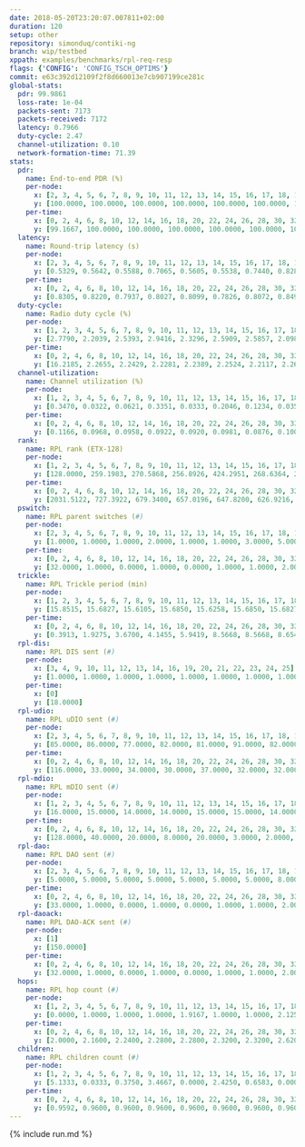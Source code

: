 ```yaml
---
date: 2018-05-20T23:20:07.007811+02:00
duration: 120
setup: other
repository: simonduq/contiki-ng
branch: wip/testbed
xppath: examples/benchmarks/rpl-req-resp
flags: {'CONFIG': 'CONFIG_TSCH_OPTIMS'}
commit: e63c392d12109f2f8d660013e7cb907199ce281c
global-stats:
  pdr: 99.9861
  loss-rate: 1e-04
  packets-sent: 7173
  packets-received: 7172
  latency: 0.7966
  duty-cycle: 2.47
  channel-utilization: 0.10
  network-formation-time: 71.39
stats:
  pdr:
    name: End-to-end PDR (%)
    per-node:
      x: [2, 3, 4, 5, 6, 7, 8, 9, 10, 11, 12, 13, 14, 15, 16, 17, 18, 19, 20, 21, 22, 23, 24, 25]
      y: [100.0000, 100.0000, 100.0000, 100.0000, 100.0000, 100.0000, 100.0000, 100.0000, 100.0000, 100.0000, 100.0000, 100.0000, 100.0000, 100.0000, 100.0000, 100.0000, 100.0000, 100.0000, 100.0000, 100.0000, 100.0000, 100.0000, 99.6403, 100.0000]
    per-time:
      x: [0, 2, 4, 6, 8, 10, 12, 14, 16, 18, 20, 22, 24, 26, 28, 30, 32, 34, 36, 38, 40, 42, 44, 46, 48, 50, 52, 54, 56, 58, 60, 62, 64, 66, 68, 70, 72, 74, 76, 78, 80, 82, 84, 86, 88, 90, 92, 94, 96, 98, 100, 102, 104, 106, 108, 110, 112, 114, 116, 118, 120]
      y: [99.1667, 100.0000, 100.0000, 100.0000, 100.0000, 100.0000, 100.0000, 100.0000, 100.0000, 100.0000, 100.0000, 100.0000, 100.0000, 100.0000, 100.0000, 100.0000, 100.0000, 100.0000, 100.0000, 100.0000, 100.0000, 100.0000, 100.0000, 100.0000, 100.0000, 100.0000, 100.0000, 100.0000, 100.0000, 100.0000, 100.0000, 100.0000, 100.0000, 100.0000, 100.0000, 100.0000, 100.0000, 100.0000, 100.0000, 100.0000, 100.0000, 100.0000, 100.0000, 100.0000, 100.0000, 100.0000, 100.0000, 100.0000, 100.0000, 100.0000, 100.0000, 100.0000, 100.0000, 100.0000, 100.0000, 100.0000, 100.0000, 100.0000, 100.0000, 100.0000, null]
  latency:
    name: Round-trip latency (s)
    per-node:
      x: [2, 3, 4, 5, 6, 7, 8, 9, 10, 11, 12, 13, 14, 15, 16, 17, 18, 19, 20, 21, 22, 23, 24, 25]
      y: [0.5329, 0.5642, 0.5588, 0.7065, 0.5605, 0.5538, 0.7440, 0.8289, 0.6417, 0.7237, 0.7270, 0.7447, 0.8581, 0.7867, 0.9142, 0.8115, 0.8601, 0.8881, 0.9678, 0.9513, 0.9766, 1.0646, 1.0555, 1.0391]
    per-time:
      x: [0, 2, 4, 6, 8, 10, 12, 14, 16, 18, 20, 22, 24, 26, 28, 30, 32, 34, 36, 38, 40, 42, 44, 46, 48, 50, 52, 54, 56, 58, 60, 62, 64, 66, 68, 70, 72, 74, 76, 78, 80, 82, 84, 86, 88, 90, 92, 94, 96, 98, 100, 102, 104, 106, 108, 110, 112, 114, 116, 118, 120]
      y: [0.8305, 0.8220, 0.7937, 0.8027, 0.8099, 0.7826, 0.8072, 0.8495, 0.8716, 0.8164, 0.8451, 0.8047, 0.8541, 0.8114, 0.8317, 0.8231, 0.8161, 0.8440, 0.8303, 0.8121, 0.7719, 0.8131, 0.8169, 0.8330, 0.8294, 0.7873, 0.8100, 0.7624, 0.7876, 0.7687, 0.8140, 0.8013, 0.7959, 0.8123, 0.7681, 0.8087, 0.7854, 0.7646, 0.7827, 0.7694, 0.7489, 0.7855, 0.7748, 0.7959, 0.7936, 0.7651, 0.7646, 0.7948, 0.7795, 0.7687, 0.7840, 0.8053, 0.7953, 0.7361, 0.7696, 0.7421, 0.7811, 0.7613, 0.7515, 0.7457, null]
  duty-cycle:
    name: Radio duty cycle (%)
    per-node:
      x: [1, 2, 3, 4, 5, 6, 7, 8, 9, 10, 11, 12, 13, 14, 15, 16, 17, 18, 19, 20, 21, 22, 23, 24, 25]
      y: [2.7790, 2.2039, 2.5393, 2.9416, 2.3296, 2.5909, 2.5857, 2.0988, 2.2189, 2.2187, 2.4202, 2.4826, 2.6239, 2.4523, 2.4836, 2.5181, 2.4472, 2.4647, 2.6308, 2.6532, 2.3088, 2.4706, 2.2545, 2.7380, 2.3398]
    per-time:
      x: [0, 2, 4, 6, 8, 10, 12, 14, 16, 18, 20, 22, 24, 26, 28, 30, 32, 34, 36, 38, 40, 42, 44, 46, 48, 50, 52, 54, 56, 58, 60, 62, 64, 66, 68, 70, 72, 74, 76, 78, 80, 82, 84, 86, 88, 90, 92, 94, 96, 98, 100, 102, 104, 106, 108, 110, 112, 114, 116, 118, 120]
      y: [16.2185, 2.2655, 2.2429, 2.2281, 2.2389, 2.2524, 2.2117, 2.2672, 2.2736, 2.2572, 2.2420, 2.2648, 2.2686, 2.2523, 2.2768, 2.2446, 2.2724, 2.2711, 2.2541, 2.2576, 2.2114, 2.2367, 2.2413, 2.2980, 2.2704, 2.2691, 2.2399, 2.2215, 2.2347, 2.2408, 2.2207, 2.2433, 2.2311, 2.2558, 2.2445, 2.2370, 2.2322, 2.2221, 2.2082, 2.2189, 2.2124, 2.2249, 2.2283, 2.2102, 2.2425, 2.2245, 2.2098, 2.2118, 2.2524, 2.2335, 2.2405, 2.2570, 2.2504, 2.2176, 2.2053, 2.2191, 2.1994, 2.2395, 2.1942, 2.1951, null]
  channel-utilization:
    name: Channel utilization (%)
    per-node:
      x: [1, 2, 3, 4, 5, 6, 7, 8, 9, 10, 11, 12, 13, 14, 15, 16, 17, 18, 19, 20, 21, 22, 23, 24, 25]
      y: [0.3470, 0.0322, 0.0621, 0.3351, 0.0333, 0.2046, 0.1234, 0.0357, 0.0344, 0.0723, 0.0396, 0.1925, 0.1362, 0.0343, 0.1507, 0.0722, 0.0930, 0.1279, 0.0341, 0.0556, 0.0644, 0.0391, 0.0386, 0.0384, 0.0340]
    per-time:
      x: [0, 2, 4, 6, 8, 10, 12, 14, 16, 18, 20, 22, 24, 26, 28, 30, 32, 34, 36, 38, 40, 42, 44, 46, 48, 50, 52, 54, 56, 58, 60, 62, 64, 66, 68, 70, 72, 74, 76, 78, 80, 82, 84, 86, 88, 90, 92, 94, 96, 98, 100, 102, 104, 106, 108, 110, 112, 114, 116, 118, 120]
      y: [0.1166, 0.0968, 0.0958, 0.0922, 0.0920, 0.0981, 0.0876, 0.1007, 0.1080, 0.1038, 0.0984, 0.1033, 0.1064, 0.1008, 0.1073, 0.0987, 0.1066, 0.1050, 0.0995, 0.1061, 0.0884, 0.0954, 0.0974, 0.1136, 0.1047, 0.1037, 0.0967, 0.0915, 0.0957, 0.0977, 0.0908, 0.0995, 0.0942, 0.1017, 0.1022, 0.0987, 0.0981, 0.0947, 0.0900, 0.0937, 0.0879, 0.0962, 0.0976, 0.0900, 0.1017, 0.0945, 0.0891, 0.0910, 0.1000, 0.0931, 0.0949, 0.1003, 0.0967, 0.0917, 0.0879, 0.0934, 0.0864, 0.0996, 0.0837, 0.0855, null]
  rank:
    name: RPL rank (ETX-128)
    per-node:
      x: [1, 2, 3, 4, 5, 6, 7, 8, 9, 10, 11, 12, 13, 14, 15, 16, 17, 18, 19, 20, 21, 22, 23, 24, 25]
      y: [128.0000, 259.1983, 270.5868, 256.8926, 424.2951, 268.6364, 294.9669, 522.7317, 575.8640, 433.2049, 465.0744, 465.1983, 459.6066, 653.9919, 572.0880, 639.9370, 574.9062, 778.3790, 792.3952, 847.2362, 781.9360, 896.7480, 965.4286, 1488.0880, 992.9920]
    per-time:
      x: [0, 2, 4, 6, 8, 10, 12, 14, 16, 18, 20, 22, 24, 26, 28, 30, 32, 34, 36, 38, 40, 42, 44, 46, 48, 50, 52, 54, 56, 58, 60, 62, 64, 66, 68, 70, 72, 74, 76, 78, 80, 82, 84, 86, 88, 90, 92, 94, 96, 98, 100, 102, 104, 106, 108, 110, 112, 114, 116, 118]
      y: [2031.5122, 727.3922, 679.3400, 657.0196, 647.8200, 626.9216, 631.7647, 636.2692, 595.4400, 593.5600, 595.8800, 581.5098, 581.1961, 558.3200, 561.3725, 557.1000, 550.0200, 554.2549, 568.4902, 563.2157, 568.3600, 569.5400, 567.3962, 626.2500, 607.8846, 600.5200, 594.0400, 567.1731, 569.0962, 565.3654, 548.9600, 554.7600, 558.2400, 549.1961, 542.0000, 532.8235, 533.4717, 510.4902, 511.1200, 521.4200, 531.6538, 507.9216, 516.1600, 529.3333, 535.2745, 530.0784, 529.0800, 520.6078, 508.3529, 507.6400, 510.5490, 509.2200, 506.3800, 495.8846, 493.8400, 496.7200, 498.6600, 488.8545, 477.1200, 483.0800]
  pswitch:
    name: RPL parent switches (#)
    per-node:
      x: [2, 3, 4, 5, 6, 7, 8, 9, 10, 11, 12, 13, 14, 15, 16, 17, 18, 19, 20, 21, 22, 23, 24, 25]
      y: [1.0000, 1.0000, 1.0000, 2.0000, 1.0000, 1.0000, 3.0000, 5.0000, 2.0000, 1.0000, 1.0000, 2.0000, 4.0000, 5.0000, 7.0000, 8.0000, 4.0000, 4.0000, 7.0000, 5.0000, 3.0000, 6.0000, 5.0000, 5.0000]
    per-time:
      x: [0, 2, 4, 6, 8, 10, 12, 14, 16, 18, 20, 22, 24, 26, 28, 30, 32, 34, 36, 38, 40, 42, 44, 46, 48, 50, 52, 54, 56, 58, 60, 62, 64, 66, 68, 70, 72, 74, 76, 78, 80, 82, 84, 86, 88, 90, 92, 94, 96, 98, 100, 102, 104, 106, 108, 110, 112, 114]
      y: [32.0000, 1.0000, 0.0000, 1.0000, 0.0000, 1.0000, 1.0000, 2.0000, 0.0000, 0.0000, 0.0000, 1.0000, 1.0000, 0.0000, 1.0000, 0.0000, 0.0000, 1.0000, 1.0000, 1.0000, 0.0000, 0.0000, 3.0000, 6.0000, 2.0000, 0.0000, 0.0000, 2.0000, 2.0000, 2.0000, 0.0000, 0.0000, 0.0000, 1.0000, 1.0000, 1.0000, 3.0000, 1.0000, 0.0000, 0.0000, 2.0000, 1.0000, 0.0000, 1.0000, 1.0000, 1.0000, 0.0000, 1.0000, 1.0000, 0.0000, 1.0000, 0.0000, 0.0000, 2.0000, 0.0000, 0.0000, 0.0000, 5.0000]
  trickle:
    name: RPL Trickle period (min)
    per-node:
      x: [1, 2, 3, 4, 5, 6, 7, 8, 9, 10, 11, 12, 13, 14, 15, 16, 17, 18, 19, 20, 21, 22, 23, 24, 25]
      y: [15.8515, 15.6827, 15.6105, 15.6850, 15.6258, 15.6850, 15.6827, 15.7119, 15.5135, 14.8161, 15.6105, 15.6105, 15.6974, 15.5940, 15.3758, 15.5514, 13.6832, 15.5576, 15.4459, 15.6030, 15.3731, 15.6131, 15.4516, 15.3742, 15.5042]
    per-time:
      x: [0, 2, 4, 6, 8, 10, 12, 14, 16, 18, 20, 22, 24, 26, 28, 30, 32, 34, 36, 38, 40, 42, 44, 46, 48, 50, 52, 54, 56, 58, 60, 62, 64, 66, 68, 70, 72, 74, 76, 78, 80, 82, 84, 86, 88, 90, 92, 94, 96, 98, 100, 102, 104, 106, 108, 110, 112, 114, 116, 118]
      y: [0.3913, 1.9275, 3.6700, 4.1455, 5.9419, 8.5668, 8.5668, 8.6541, 10.3110, 16.4277, 17.1267, 17.3049, 17.4763, 17.4763, 17.4763, 17.4763, 17.4763, 17.4763, 17.4763, 17.4763, 17.4763, 17.4763, 17.4763, 16.2597, 16.8881, 16.9520, 16.9520, 17.0562, 17.1402, 17.1402, 17.1267, 17.3015, 17.4763, 17.4763, 17.4763, 17.4763, 17.4763, 17.4763, 17.4763, 17.4763, 17.4763, 17.4763, 17.4763, 17.4763, 17.4763, 17.4763, 17.4763, 17.4763, 17.4763, 17.4763, 17.4763, 17.4763, 17.4763, 17.4763, 17.4763, 17.4763, 17.4763, 17.4763, 17.4763, 17.4763]
  rpl-dis:
    name: RPL DIS sent (#)
    per-node:
      x: [3, 4, 9, 10, 11, 12, 13, 14, 16, 19, 20, 21, 22, 23, 24, 25]
      y: [1.0000, 1.0000, 1.0000, 1.0000, 1.0000, 1.0000, 1.0000, 1.0000, 1.0000, 1.0000, 2.0000, 1.0000, 1.0000, 1.0000, 2.0000, 1.0000]
    per-time:
      x: [0]
      y: [18.0000]
  rpl-udio:
    name: RPL uDIO sent (#)
    per-node:
      x: [2, 3, 4, 5, 6, 7, 8, 9, 10, 11, 12, 13, 14, 15, 16, 17, 18, 19, 20, 21, 22, 23, 24, 25]
      y: [85.0000, 86.0000, 77.0000, 82.0000, 81.0000, 91.0000, 82.0000, 88.0000, 86.0000, 86.0000, 90.0000, 84.0000, 90.0000, 82.0000, 87.0000, 81.0000, 80.0000, 87.0000, 85.0000, 90.0000, 87.0000, 84.0000, 88.0000, 83.0000]
    per-time:
      x: [0, 2, 4, 6, 8, 10, 12, 14, 16, 18, 20, 22, 24, 26, 28, 30, 32, 34, 36, 38, 40, 42, 44, 46, 48, 50, 52, 54, 56, 58, 60, 62, 64, 66, 68, 70, 72, 74, 76, 78, 80, 82, 84, 86, 88, 90, 92, 94, 96, 98, 100, 102, 104, 106, 108, 110, 112, 114, 116, 118, 120]
      y: [116.0000, 33.0000, 34.0000, 30.0000, 37.0000, 32.0000, 32.0000, 33.0000, 35.0000, 37.0000, 29.0000, 33.0000, 33.0000, 35.0000, 29.0000, 34.0000, 37.0000, 34.0000, 30.0000, 36.0000, 30.0000, 34.0000, 38.0000, 45.0000, 36.0000, 29.0000, 26.0000, 31.0000, 32.0000, 32.0000, 35.0000, 29.0000, 32.0000, 36.0000, 33.0000, 31.0000, 32.0000, 31.0000, 35.0000, 31.0000, 31.0000, 32.0000, 35.0000, 30.0000, 33.0000, 31.0000, 30.0000, 30.0000, 37.0000, 34.0000, 29.0000, 33.0000, 30.0000, 28.0000, 33.0000, 31.0000, 32.0000, 26.0000, 32.0000, 25.0000, 13.0000]
  rpl-mdio:
    name: RPL mDIO sent (#)
    per-node:
      x: [1, 2, 3, 4, 5, 6, 7, 8, 9, 10, 11, 12, 13, 14, 15, 16, 17, 18, 19, 20, 21, 22, 23, 24, 25]
      y: [16.0000, 15.0000, 14.0000, 14.0000, 15.0000, 15.0000, 14.0000, 14.0000, 14.0000, 21.0000, 14.0000, 13.0000, 14.0000, 14.0000, 19.0000, 14.0000, 26.0000, 19.0000, 16.0000, 14.0000, 16.0000, 16.0000, 15.0000, 16.0000, 17.0000]
    per-time:
      x: [0, 2, 4, 6, 8, 10, 12, 14, 16, 18, 20, 22, 24, 26, 28, 30, 32, 34, 36, 38, 40, 42, 44, 46, 48, 50, 52, 54, 56, 58, 60, 62, 64, 66, 68, 70, 72, 74, 76, 78, 80, 82, 84, 86, 88, 90, 92, 94, 96, 98, 100, 102, 104, 106, 108, 110, 112, 114, 116, 118, 120]
      y: [128.0000, 40.0000, 20.0000, 8.0000, 20.0000, 3.0000, 2.0000, 15.0000, 8.0000, 0.0000, 1.0000, 0.0000, 0.0000, 8.0000, 3.0000, 5.0000, 3.0000, 6.0000, 0.0000, 0.0000, 0.0000, 0.0000, 5.0000, 8.0000, 8.0000, 8.0000, 3.0000, 0.0000, 0.0000, 0.0000, 3.0000, 6.0000, 6.0000, 6.0000, 3.0000, 1.0000, 0.0000, 0.0000, 1.0000, 5.0000, 10.0000, 2.0000, 2.0000, 3.0000, 1.0000, 2.0000, 0.0000, 0.0000, 2.0000, 5.0000, 4.0000, 4.0000, 9.0000, 0.0000, 0.0000, 0.0000, 0.0000, 10.0000, 2.0000, 3.0000, 3.0000]
  rpl-dao:
    name: RPL DAO sent (#)
    per-node:
      x: [2, 3, 4, 5, 6, 7, 8, 9, 10, 11, 12, 13, 14, 15, 16, 17, 18, 19, 20, 21, 22, 23, 24, 25]
      y: [5.0000, 5.0000, 5.0000, 5.0000, 5.0000, 5.0000, 5.0000, 8.0000, 6.0000, 5.0000, 5.0000, 6.0000, 7.0000, 8.0000, 8.0000, 8.0000, 7.0000, 7.0000, 8.0000, 6.0000, 6.0000, 8.0000, 7.0000, 7.0000]
    per-time:
      x: [0, 2, 4, 6, 8, 10, 12, 14, 16, 18, 20, 22, 24, 26, 28, 30, 32, 34, 36, 38, 40, 42, 44, 46, 48, 50, 52, 54, 56, 58, 60, 62, 64, 66, 68, 70, 72, 74, 76, 78, 80, 82, 84, 86, 88, 90, 92, 94, 96, 98, 100, 102, 104, 106, 108, 110, 112, 114, 116, 118, 120]
      y: [33.0000, 1.0000, 0.0000, 1.0000, 0.0000, 1.0000, 1.0000, 2.0000, 0.0000, 0.0000, 0.0000, 1.0000, 1.0000, 0.0000, 15.0000, 2.0000, 0.0000, 2.0000, 1.0000, 2.0000, 0.0000, 2.0000, 2.0000, 6.0000, 2.0000, 0.0000, 0.0000, 2.0000, 10.0000, 2.0000, 0.0000, 1.0000, 1.0000, 2.0000, 2.0000, 2.0000, 4.0000, 2.0000, 0.0000, 0.0000, 1.0000, 3.0000, 6.0000, 5.0000, 1.0000, 1.0000, 1.0000, 2.0000, 2.0000, 1.0000, 1.0000, 2.0000, 0.0000, 2.0000, 0.0000, 4.0000, 2.0000, 12.0000, 1.0000, 1.0000, 1.0000]
  rpl-daoack:
    name: RPL DAO-ACK sent (#)
    per-node:
      x: [1]
      y: [150.0000]
    per-time:
      x: [0, 2, 4, 6, 8, 10, 12, 14, 16, 18, 20, 22, 24, 26, 28, 30, 32, 34, 36, 38, 40, 42, 44, 46, 48, 50, 52, 54, 56, 58, 60, 62, 64, 66, 68, 70, 72, 74, 76, 78, 80, 82, 84, 86, 88, 90, 92, 94, 96, 98, 100, 102, 104, 106, 108, 110, 112, 114, 116, 118, 120]
      y: [32.0000, 1.0000, 0.0000, 1.0000, 0.0000, 1.0000, 1.0000, 2.0000, 0.0000, 0.0000, 0.0000, 1.0000, 1.0000, 0.0000, 15.0000, 2.0000, 0.0000, 2.0000, 1.0000, 2.0000, 0.0000, 2.0000, 2.0000, 5.0000, 2.0000, 0.0000, 0.0000, 2.0000, 10.0000, 2.0000, 0.0000, 1.0000, 1.0000, 3.0000, 1.0000, 2.0000, 4.0000, 2.0000, 0.0000, 0.0000, 1.0000, 3.0000, 6.0000, 5.0000, 1.0000, 1.0000, 1.0000, 2.0000, 2.0000, 1.0000, 1.0000, 2.0000, 0.0000, 2.0000, 0.0000, 4.0000, 2.0000, 12.0000, 1.0000, 1.0000, 1.0000]
  hops:
    name: RPL hop count (#)
    per-node:
      x: [1, 2, 3, 4, 5, 6, 7, 8, 9, 10, 11, 12, 13, 14, 15, 16, 17, 18, 19, 20, 21, 22, 23, 24, 25]
      y: [0.0000, 1.0000, 1.0000, 1.0000, 1.9167, 1.0000, 1.0000, 2.1250, 3.0000, 1.9500, 2.0000, 2.0000, 2.0000, 3.3500, 2.4500, 3.1667, 2.5000, 2.9333, 3.5000, 3.7417, 3.7917, 3.8333, 4.3833, 4.3866, 4.1250]
    per-time:
      x: [0, 2, 4, 6, 8, 10, 12, 14, 16, 18, 20, 22, 24, 26, 28, 30, 32, 34, 36, 38, 40, 42, 44, 46, 48, 50, 52, 54, 56, 58, 60, 62, 64, 66, 68, 70, 72, 74, 76, 78, 80, 82, 84, 86, 88, 90, 92, 94, 96, 98, 100, 102, 104, 106, 108, 110, 112, 114, 116, 118]
      y: [2.0000, 2.1600, 2.2400, 2.2800, 2.2800, 2.3200, 2.3200, 2.6200, 2.6400, 2.6400, 2.6400, 2.6400, 2.7000, 2.7200, 2.6800, 2.6800, 2.6800, 2.6600, 2.6000, 2.5400, 2.5200, 2.5200, 2.5200, 2.5600, 2.5600, 2.5200, 2.5200, 2.5000, 2.5200, 2.5200, 2.5600, 2.5600, 2.5600, 2.5600, 2.5200, 2.5200, 2.4400, 2.4000, 2.4000, 2.4000, 2.4000, 2.4000, 2.4000, 2.4000, 2.4000, 2.4000, 2.4000, 2.4600, 2.5600, 2.6000, 2.6400, 2.6400, 2.6400, 2.4000, 2.4000, 2.4000, 2.4000, 2.3200, 2.3200, 2.3200]
  children:
    name: RPL children count (#)
    per-node:
      x: [1, 2, 3, 4, 5, 6, 7, 8, 9, 10, 11, 12, 13, 14, 15, 16, 17, 18, 19, 20, 21, 22, 23, 24, 25]
      y: [5.1333, 0.0333, 0.3750, 3.4667, 0.0000, 2.4250, 0.6583, 0.0000, 0.0000, 1.1417, 0.1250, 1.5500, 0.7583, 0.0000, 1.9833, 1.1333, 1.3833, 1.8750, 0.0000, 0.7083, 0.7333, 0.2000, 0.1000, 0.2101, 0.0000]
    per-time:
      x: [0, 2, 4, 6, 8, 10, 12, 14, 16, 18, 20, 22, 24, 26, 28, 30, 32, 34, 36, 38, 40, 42, 44, 46, 48, 50, 52, 54, 56, 58, 60, 62, 64, 66, 68, 70, 72, 74, 76, 78, 80, 82, 84, 86, 88, 90, 92, 94, 96, 98, 100, 102, 104, 106, 108, 110, 112, 114, 116, 118]
      y: [0.9592, 0.9600, 0.9600, 0.9600, 0.9600, 0.9600, 0.9600, 0.9600, 0.9600, 0.9600, 0.9600, 0.9600, 0.9600, 0.9600, 0.9600, 0.9600, 0.9600, 0.9600, 0.9600, 0.9600, 0.9600, 0.9600, 0.9600, 0.9600, 0.9600, 0.9600, 0.9600, 0.9600, 0.9600, 0.9600, 0.9600, 0.9600, 0.9600, 0.9600, 0.9600, 0.9600, 0.9600, 0.9600, 0.9600, 0.9600, 0.9600, 0.9600, 0.9600, 0.9600, 0.9600, 0.9600, 0.9600, 0.9600, 0.9600, 0.9600, 0.9600, 0.9600, 0.9600, 0.9600, 0.9600, 0.9600, 0.9600, 0.9600, 0.9600, 0.9600]
---
```


{% include run.md %}
